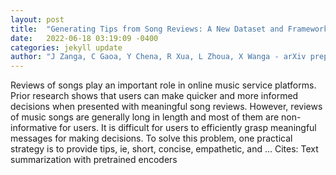 ```yaml
---
layout: post
title:  "Generating Tips from Song Reviews: A New Dataset and Framework."
date:   2022-06-18 03:19:09 -0400
categories: jekyll update
author: "J Zanga, C Gaoa, Y Chena, R Xua, L Zhoua, X Wanga - arXiv preprint arXiv …, 2022"
---
```

Reviews of songs play an important role in online music service platforms. Prior research shows that users can make quicker and more informed decisions when presented with meaningful song reviews. However, reviews of music songs are generally long in length and most of them are non-informative for users. It is difficult for users to efficiently grasp meaningful messages for making decisions. To solve this problem, one practical strategy is to provide tips, ie, short, concise, empathetic, and …
Cites: ‪Text summarization with pretrained encoders‬  